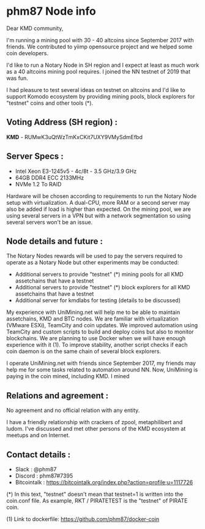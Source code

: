 # phm87 Node info

Dear KMD community,

I'm running a mining pool with 30 - 40 altcoins since September 2017 with friends. We contributed to yiimp opensource project and we helped some coin developers.

I'd like to run a Notary Node in SH region and I expect at least as much work as a 40 altcoins mining pool requires. I joined the NN testnet of 2019 that was fun.

I had pleasure to test several ideas on testnet on altcoins and I'd like to support Komodo ecosystem by providing mining pools, block explorers for "testnet" coins and other tools (*).

## Voting Address (SH region) :

**KMD** - RUMwK3uQtWzTmKxCKit7UXY9VMySdmEfbd

## Server Specs  :

- Intel Xeon E3-1245v5 - 4c/8t - 3.5 GHz/3.9 GHz
- 64GB DDR4 ECC 2133MHz
- NVMe 1.2 To RAID

Hardware will be chosen according to requirements to run the Notary Node setup with virtualization. A dual-CPU, more RAM or a second server may also be added if load is higher than expected. On the mining pool, we are using several servers in a VPN but with a network segmentation so using several servers won't be an issue.
	
## Node details and future  :

The Notary Nodes rewards will be used to pay the servers required to operate as a Notary Node but other experiments may be conducted:
- Additional servers to provide "testnet" (*) mining pools for all KMD assetchains that have a testnet
- Additional servers to provide "testnet" (*) block explorers for all KMD assetchains that have a testnet
- Additional server for kmdlabs for testing (details to be discussed)

My experience with UniMining.net will help me to be able to maintain assetchains, KMD and BTC nodes. We are familiar with virtualization (VMware ESXi), TeamCity and coin updates. We improved automation using TeamCity and custom scripts to build and deploy coins but also to monitor blockchains. We are planning to use Docker when we will have enough experience with it (1). To improve stability, another script checks if each coin daemon is on the same chain of several block explorers.

I operate UniMining.net with friends since September 2017, my friends may help me for some tasks related to automation around NN. Now, UniMining is paying in the coin mined, including KMD. I mined 


## Relations and agreement :

No agreement and no official relation with any entity.

I have a friendly relationship with crackers of zpool, metaphilibert and ludom. I've discussed and met other persons of the KMD ecosystem at meetups and on Internet.


## Contact details  :

- Slack : @phm87
- Discord : phm87#7395
- Bitcointalk : https://bitcointalk.org/index.php?action=profile;u=1117726


(*) In this text, "testnet" doesn't mean that testnet=1 is written into the coin.conf file. As example, RKT / PIRATETEST is the "testnet" of PIRATE coin.

(1) Link to dockerfile:
https://github.com/phm87/docker-coin

